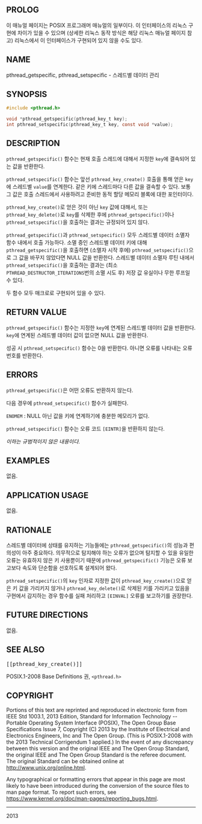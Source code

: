 ## PROLOG

이 매뉴얼 페이지는 POSIX 프로그래머 매뉴얼의 일부이다. 이 인터페이스의 리눅스 구현에 차이가 있을 수 있으며 (상세한 리눅스 동작 방식은 해당 리눅스 매뉴얼 페이지 참고) 리눅스에서 이 인터페이스가 구현되어 있지 않을 수도 있다.

## NAME

pthread_getspecific, pthread_setspecific - 스레드별 데이터 관리

## SYNOPSIS

```c
#include <pthread.h>

void *pthread_getspecific(pthread_key_t key);
int pthread_setspecific(pthread_key_t key, const void *value);
```

## DESCRIPTION

`pthread_getspecific()` 함수는 현재 호출 스레드에 대해서 지정한 `key`에 결속되어 있는 값을 반환한다.

`pthread_setspecific()` 함수는 앞선 `pthread_key_create()` 호출을 통해 얻은 `key`에 스레드별 `value`를 연계한다. 같은 키에 스레드마다 다른 값을 결속할 수 있다. 보통 그 값은 호출 스레드에서 사용하려고 준비한 동적 할당 메모리 블록에 대한 포인터이다.

`pthread_key_create()`로 얻은 것이 아닌 `key` 값에 대해서, 또는 `pthread_key_delete()`로 `key`를 삭제한 후에 `pthread_getspecific()`이나 `pthread_setspecific()`을 호출하는 결과는 규정되어 있지 않다.

`pthread_getspecific()`과 `pthread_setspecific()` 모두 스레드별 데이터 소멸자 함수 내에서 호출 가능하다. 소멸 중인 스레드별 데이터 키에 대해 `pthread_getspecific()`을 호출하면 (소멸자 시작 후에) `pthread_setspecific()`으로 그 값을 바꾸지 않았다면 NULL 값을 반환한다. 스레드별 데이터 소멸자 루틴 내에서 `pthread_setspecific()`을 호출하는 결과는 (최소 `PTHREAD_DESTRUCTOR_ITERATIONS`번의 소멸 시도 후) 저장 값 유실이나 무한 루프일 수 있다.

두 함수 모두 매크로로 구현되어 있을 수 있다.

## RETURN VALUE

`pthread_getspecific()` 함수는 지정한 `key`에 연계된 스레드별 데이터 값을 반환한다. `key`에 연계된 스레드별 데이터 값이 없으면 NULL 값을 반환한다.

성공 시 `pthread_setspecific()` 함수는 0을 반환한다. 아니면 오류를 나타내는 오류 번호를 반환한다.

## ERRORS

`pthread_getspecific()`은 어떤 오류도 반환하지 않는다.

다음 경우에 `pthread_setspecific()` 함수가 실패한다.

`ENOMEM`
:   NULL 아닌 값을 키에 연계하기에 충분한 메모리가 없다.

`pthread_setspecific()` 함수는 오류 코드 `[EINTR]`을 반환하지 않는다.

*이하는 규범적이지 않은 내용이다.*

## EXAMPLES

없음.

## APPLICATION USAGE

없음.

## RATIONALE

스레드별 데이터에 상태를 유지하는 기능들에는 `pthread_getspecific()`의 성능과 편의성이 아주 중요하다. 의무적으로 탐지해야 하는 오류가 없으며 탐지할 수 있을 유일한 오류는 유효하지 않은 키 사용뿐이기 때문에 `pthread_getspecific()` 기능은 오류 보고보다 속도와 단순함을 선호하도록 설계되어 왔다.

`pthread_setspecific()`의 `key` 인자로 지정한 값이 `pthread_key_create()`으로 얻은 키 값을 가리키지 않거나 `pthread_key_delete()`로 삭제된 키를 가리키고 있음을 구현에서 감지하는 경우 함수를 실패 처리하고 `[EINVAL]` 오류를 보고하기를 권장한다.

## FUTURE DIRECTIONS

없음.

## SEE ALSO

<tt>[[pthread_key_create()]]</tt>

POSIX.1-2008 Base Definitions 권, `<pthread.h>`

## COPYRIGHT

Portions of this text are reprinted and reproduced in electronic form from IEEE Std 1003.1, 2013 Edition, Standard for Information Technology -- Portable Operating System Interface (POSIX), The Open Group Base Specifications Issue 7, Copyright (C) 2013 by the Institute of Electrical and Electronics Engineers, Inc and The Open Group. (This is POSIX.1-2008 with the 2013 Technical Corrigendum 1 applied.) In the event of any discrepancy between this version and the original IEEE and The Open Group Standard, the original IEEE and The Open Group Standard is the referee document. The original Standard can be obtained online at <http://www.unix.org/online.html>.

Any typographical or formatting errors that appear in this page are most likely to have been introduced during the conversion of the source files to man page format. To report such errors, see <https://www.kernel.org/doc/man-pages/reporting_bugs.html>.

----

2013
